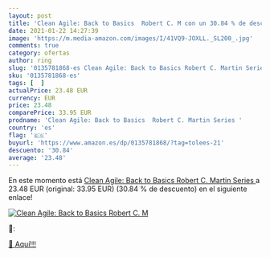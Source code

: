 ```yaml
---
layout: post
title: 'Clean Agile: Back to Basics  Robert C. M con un 30.84 % de descuento'
date: 2021-01-22 14:27:39
image: 'https://m.media-amazon.com/images/I/41VQ9-JOXLL._SL200_.jpg'
comments: true
category: ofertas
author: ring
slug: '0135781868-es Clean Agile: Back to Basics Robert C. Martin Series'
sku: '0135781868-es'
tags: [  ]
actualPrice: 23.48 EUR
currency: EUR
price: 23.48
comparePrice: 33.95 EUR
prodname: 'Clean Agile: Back to Basics  Robert C. Martin Series '
country: 'es'
flag: '🇪🇸'
buyurl: 'https://www.amazon.es/dp/0135781868/?tag=tolees-21'
descuento: '30.84'
average: '23.48'
---
```


En este momento está [Clean Agile: Back to Basics  Robert C. Martin Series ](https://www.amazon.es/dp/0135781868/?tag=tolees-21) a 23.48 EUR (original: 33.95 EUR) (30.84 %  de descuento) en el siguiente enlace!

[![Clean Agile: Back to Basics  Robert C. M](https://m.media-amazon.com/images/I/41VQ9-JOXLL._SL200_.jpg)](https://www.amazon.es/dp/0135781868/?tag=tolees-21)

🔎:


[🛒 Aquí!!!](https://www.amazon.es/dp/0135781868/?tag=tolees-21)
